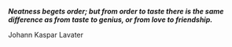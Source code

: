 _**Neatness begets order; but from order to taste there is the same difference as from taste to genius, or from love to friendship.**_

Johann Kaspar Lavater
